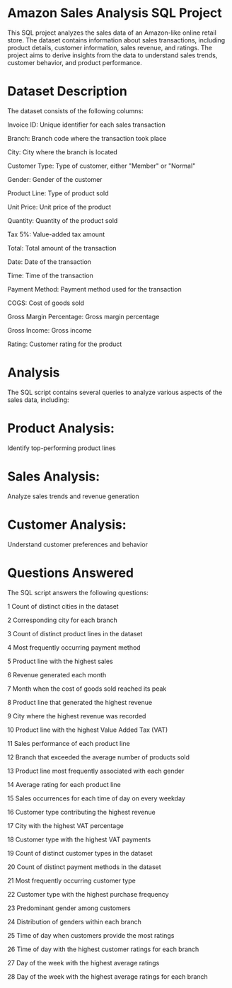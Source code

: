 # Amazon Sales Analysis SQL Project
This SQL project analyzes the sales data of an Amazon-like online retail store. The dataset contains information about sales transactions, including product details, customer information, sales revenue, and ratings. The project aims to derive insights from the data to understand sales trends, customer behavior, and product performance.

# Dataset Description
The dataset consists of the following columns:

Invoice ID: Unique identifier for each sales transaction

Branch: Branch code where the transaction took place

City: City where the branch is located

Customer Type: Type of customer, either "Member" or "Normal"

Gender: Gender of the customer

Product Line: Type of product sold

Unit Price: Unit price of the product

Quantity: Quantity of the product sold

Tax 5%: Value-added tax amount

Total: Total amount of the transaction

Date: Date of the transaction

Time: Time of the transaction

Payment Method: Payment method used for the transaction

COGS: Cost of goods sold

Gross Margin Percentage: Gross margin percentage

Gross Income: Gross income

Rating: Customer rating for the product

# Analysis
The SQL script contains several queries to analyze various aspects of the sales data, including:

# Product Analysis:
Identify top-performing product lines
# Sales Analysis:
Analyze sales trends and revenue generation
# Customer Analysis:
Understand customer preferences and behavior

# Questions Answered
The SQL script answers the following questions:

1 Count of distinct cities in the dataset

2 Corresponding city for each branch

3 Count of distinct product lines in the dataset

4 Most frequently occurring payment method

5 Product line with the highest sales

6 Revenue generated each month

7 Month when the cost of goods sold reached its peak

8 Product line that generated the highest revenue

9 City where the highest revenue was recorded

10 Product line with the highest Value Added Tax (VAT)

11 Sales performance of each product line

12 Branch that exceeded the average number of products sold

13 Product line most frequently associated with each gender

14 Average rating for each product line

15 Sales occurrences for each time of day on every weekday

16 Customer type contributing the highest revenue

17 City with the highest VAT percentage

18 Customer type with the highest VAT payments

19 Count of distinct customer types in the dataset

20 Count of distinct payment methods in the dataset

21 Most frequently occurring customer type

22 Customer type with the highest purchase frequency

23 Predominant gender among customers

24 Distribution of genders within each branch

25 Time of day when customers provide the most ratings

26 Time of day with the highest customer ratings for each branch

27 Day of the week with the highest average ratings

28 Day of the week with the highest average ratings for each branch
